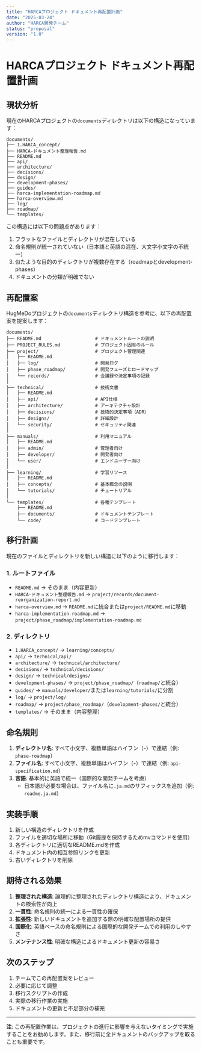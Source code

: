 ```yaml
---
title: "HARCAプロジェクト ドキュメント再配置計画"
date: "2025-03-24"
author: "HARCA開発チーム"
status: "proposal"
version: "1.0"
---
```


# HARCAプロジェクト ドキュメント再配置計画

## 現状分析

現在のHARCAプロジェクトの`documents`ディレクトリは以下の構造になっています：

```
documents/
├── 1.HARCA_concept/
├── HARCA-ドキュメント整理報告.md
├── README.md
├── api/
├── architecture/
├── decisions/
├── design/
├── development-phases/
├── guides/
├── harca-implementation-roadmap.md
├── harca-overview.md
├── log/
├── roadmap/
└── templates/
```

この構造には以下の問題点があります：

1. フラットなファイルとディレクトリが混在している
2. 命名規則が統一されていない（日本語と英語の混在、大文字小文字の不統一）
3. 似たような目的のディレクトリが複数存在する（roadmapとdevelopment-phases）
4. ドキュメントの分類が明確でない

## 再配置案

HugMeDoプロジェクトの`documents`ディレクトリ構造を参考に、以下の再配置案を提案します：

```
documents/
├── README.md                    # ドキュメントルートの説明
├── PROJECT_RULES.md             # プロジェクト固有のルール
├── project/                     # プロジェクト管理関連
│   ├── README.md
│   ├── log/                     # 開発ログ
│   ├── phase_roadmap/           # 開発フェーズとロードマップ
│   └── records/                 # 会議録や決定事項の記録
│
├── technical/                   # 技術文書
│   ├── README.md
│   ├── api/                     # API仕様
│   ├── architecture/            # アーキテクチャ設計
│   ├── decisions/               # 技術的決定事項（ADR）
│   ├── designs/                 # 詳細設計
│   └── security/                # セキュリティ関連
│
├── manuals/                     # 利用マニュアル
│   ├── README.md
│   ├── admin/                   # 管理者向け
│   ├── developer/               # 開発者向け
│   └── user/                    # エンドユーザー向け
│
├── learning/                    # 学習リソース
│   ├── README.md
│   ├── concepts/                # 基本概念の説明
│   └── tutorials/               # チュートリアル
│
└── templates/                   # 各種テンプレート
    ├── README.md
    ├── documents/               # ドキュメントテンプレート
    └── code/                    # コードテンプレート
```

## 移行計画

現在のファイルとディレクトリを新しい構造に以下のように移行します：

### 1. ルートファイル

- `README.md` → そのまま（内容更新）
- `HARCA-ドキュメント整理報告.md` → `project/records/document-reorganization-report.md`
- `harca-overview.md` → `README.md`に統合または`project/README.md`に移動
- `harca-implementation-roadmap.md` → `project/phase_roadmap/implementation-roadmap.md`

### 2. ディレクトリ

- `1.HARCA_concept/` → `learning/concepts/`
- `api/` → `technical/api/`
- `architecture/` → `technical/architecture/`
- `decisions/` → `technical/decisions/`
- `design/` → `technical/designs/`
- `development-phases/` → `project/phase_roadmap/`（`roadmap/`と統合）
- `guides/` → `manuals/developer/`または`learning/tutorials/`に分割
- `log/` → `project/log/`
- `roadmap/` → `project/phase_roadmap/`（`development-phases/`と統合）
- `templates/` → そのまま（内容整理）

## 命名規則

1. **ディレクトリ名**: すべて小文字、複数単語はハイフン（-）で連結（例: `phase-roadmap`）
2. **ファイル名**: すべて小文字、複数単語はハイフン（-）で連結（例: `api-specification.md`）
3. **言語**: 基本的に英語で統一（国際的な開発チームを考慮）
   - 日本語が必要な場合は、ファイル名に`.ja.md`のサフィックスを追加（例: `readme.ja.md`）

## 実装手順

1. 新しい構造のディレクトリを作成
2. ファイルを適切な場所に移動（Git履歴を保持するためmvコマンドを使用）
3. 各ディレクトリに適切なREADME.mdを作成
4. ドキュメント内の相互参照リンクを更新
5. 古いディレクトリを削除

## 期待される効果

1. **整理された構造**: 論理的に整理されたディレクトリ構造により、ドキュメントの検索性が向上
2. **一貫性**: 命名規則の統一による一貫性の確保
3. **拡張性**: 新しいドキュメントを追加する際の明確な配置場所の提供
4. **国際化**: 英語ベースの命名規則による国際的な開発チームでの利用のしやすさ
5. **メンテナンス性**: 明確な構造によるドキュメント更新の容易さ

## 次のステップ

1. チームでこの再配置案をレビュー
2. 必要に応じて調整
3. 移行スクリプトの作成
4. 実際の移行作業の実施
5. ドキュメントの更新と不足部分の補完

---

**注**: この再配置作業は、プロジェクトの進行に影響を与えないタイミングで実施することをお勧めします。また、移行前に全ドキュメントのバックアップを取ることも重要です。
